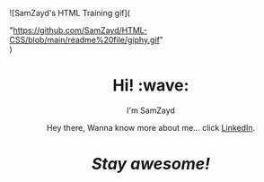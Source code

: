 ![SamZayd's HTML Training gif](<div width=100%> "https://github.com/SamZayd/HTML-CSS/blob/main/readme%20file/giphy.gif" </div>)
<h1 align='center'> Hi! :wave:</h1>
<p align='center'>
I'm SamZayd
</p>
<p align='center'>Hey there, Wanna know more about me... click <a href="https://www.linkedin.com/in/sadaf-khan-2a443912a/">LinkedIn</a>.</p>

<h1 align='center'><i>Stay awesome!</i></h1>
